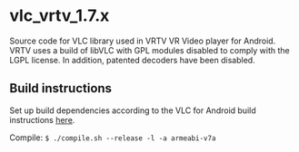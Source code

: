 # vlc_vrtv_1.7.x

Source code for VLC library used in VRTV VR Video player for Android. VRTV uses a build of libVLC with GPL modules disabled to comply with the LGPL license. In addition, patented decoders have been disabled.

## Build instructions
Set up build dependencies according to the VLC for Android build instructions [here](https://wiki.videolan.org/AndroidCompile/).

Compile:
```$ ./compile.sh --release -l -a armeabi-v7a```
